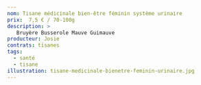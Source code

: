 ```yaml
---
nom: Tisane médicinale bien-être féminin système urinaire
prix:  7,5 € / 70-100g
description: >
   Bruyère Busserole Mauve Guimauve
producteur: Josie
contrats: tisanes
tags: 
  - santé
  - tisane
illustration: tisane-medicinale-bienetre-feminin-urinaire.jpg
---
```


